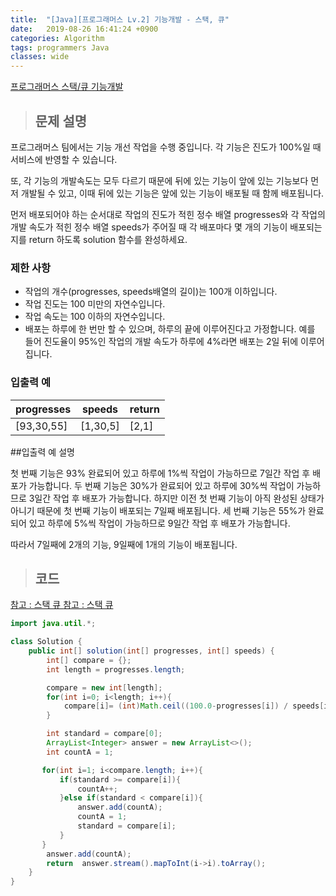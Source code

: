 ```yaml
---
title:  "[Java][프로그래머스 Lv.2] 기능개발 - 스택, 큐"
date:   2019-08-26 16:41:24 +0900
categories: Algorithm
tags: programmers Java
classes: wide
---  
```


[프로그래머스 스택/큐 기능개발](https://programmers.co.kr/learn/courses/30/lessons/42586)   

>## 문제 설명  

프로그래머스 팀에서는 기능 개선 작업을 수행 중입니다. 각 기능은 진도가 100%일 때 서비스에 반영할 수 있습니다.

또, 각 기능의 개발속도는 모두 다르기 때문에 뒤에 있는 기능이 앞에 있는 기능보다 먼저 개발될 수 있고, 이때 뒤에 있는 기능은 앞에 있는 기능이 배포될 때 함께 배포됩니다.

먼저 배포되어야 하는 순서대로 작업의 진도가 적힌 정수 배열 progresses와 각 작업의 개발 속도가 적힌 정수 배열 speeds가 주어질 때 각 배포마다 몇 개의 기능이 배포되는지를 return 하도록 solution 함수를 완성하세요.

### 제한 사항

- 작업의 개수(progresses, speeds배열의 길이)는 100개 이하입니다.
- 작업 진도는 100 미만의 자연수입니다.
- 작업 속도는 100 이하의 자연수입니다.
- 배포는 하루에 한 번만 할 수 있으며, 하루의 끝에 이루어진다고 가정합니다. 예를 들어 진도율이 95%인 작업의 개발 속도가 하루에 4%라면 배포는 2일 뒤에 이루어집니다.

### 입출력 예

| progresses 	| speeds   	| return 	|
|------------	|----------	|--------	|
| [93,30,55] 	| [1,30,5] 	| [2,1]  	|

##입출력 예 설명

첫 번째 기능은 93% 완료되어 있고 하루에 1%씩 작업이 가능하므로 7일간 작업 후 배포가 가능합니다.
두 번째 기능은 30%가 완료되어 있고 하루에 30%씩 작업이 가능하므로 3일간 작업 후 배포가 가능합니다. 하지만 이전 첫 번째 기능이 아직 완성된 상태가 아니기 때문에 첫 번째 기능이 배포되는 7일째 배포됩니다.
세 번째 기능은 55%가 완료되어 있고 하루에 5%씩 작업이 가능하므로 9일간 작업 후 배포가 가능합니다.

따라서 7일째에 2개의 기능, 9일째에 1개의 기능이 배포됩니다.

>## 코드

[참고 : 스택 큐 ](​https://kingname.tistory.com/76​)
[참고 : 스택 큐 ](https://korbillgates.tistory.com/122)

```java
import java.util.*;

class Solution {
    public int[] solution(int[] progresses, int[] speeds) {
        int[] compare = {};
        int length = progresses.length;

        compare = new int[length];
        for(int i=0; i<length; i++){
            compare[i]= (int)Math.ceil((100.0-progresses[i]) / speeds[i]);
        }

        int standard = compare[0];
        ArrayList<Integer> answer = new ArrayList<>();
        int countA = 1;

       for(int i=1; i<compare.length; i++){
           if(standard >= compare[i]){
               countA++;
           }else if(standard < compare[i]){
               answer.add(countA);
               countA = 1;
               standard = compare[i];
           }
       }
        answer.add(countA);
        return  answer.stream().mapToInt(i->i).toArray();
    }
}
```


​
